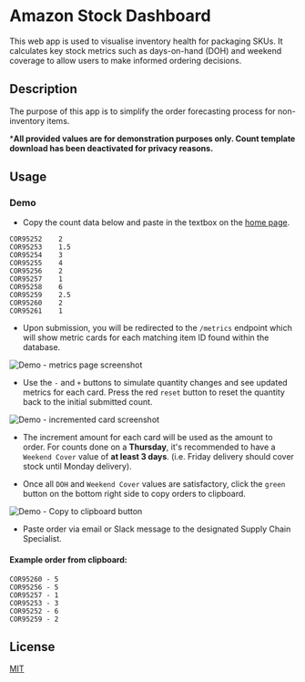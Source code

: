 # Amazon Stock Dashboard
This web app is used to visualise inventory health for packaging SKUs. It calculates key stock metrics such as days-on-hand (DOH) and weekend coverage to allow users to make informed ordering decisions.

## Description
The purpose of this app is to simplify the order forecasting process for non-inventory items. 

***All provided values are for demonstration purposes only. Count template download has been deactivated for privacy reasons.**

## Usage

### Demo
- Copy the count data below and paste in the textbox on the [home page](https://amz-stock-dashboard.vercel.app/).

```
COR95252	2
COR95253	1.5
COR95254	3
COR95255	4
COR95256	2
COR95257	1
COR95258	6
COR95259	2.5
COR95260	2
COR95261	1
```

- Upon submission, you will be redirected to the `/metrics` endpoint which will show metric cards for each matching item ID found within the database.

![Demo - metrics page screenshot](https://github.com/user-attachments/assets/075c591c-09f2-42ed-8425-6e24b52f53a2)

- Use the `-` and `+` buttons to simulate quantity changes and see updated metrics for each card. Press the red `reset` button to reset the quantity back to the initial submitted count.

![Demo - incremented card screenshot](https://github.com/user-attachments/assets/67acd66a-05f6-413b-8f16-8baa07d58ae3)

- The increment amount for each card will be used as the amount to order. For counts done on a **Thursday**, it's recommended to have a `Weekend Cover` value of **at least 3 days**. (i.e. Friday delivery should cover stock until Monday delivery).

- Once all `DOH` and `Weekend Cover` values are satisfactory, click the `green` button on the bottom right side to copy orders to clipboard. 

![Demo - Copy to clipboard button](https://github.com/user-attachments/assets/7eecdb95-259f-4b8b-b96f-068e0ef72a07)

- Paste order via email or Slack message to the designated Supply Chain Specialist.

#### Example order from clipboard:

```
COR95260 - 5
COR95256 - 5
COR95257 - 1
COR95253 - 3
COR95252 - 6
COR95259 - 2
```



## License

[MIT](https://choosealicense.com/licenses/mit/)
